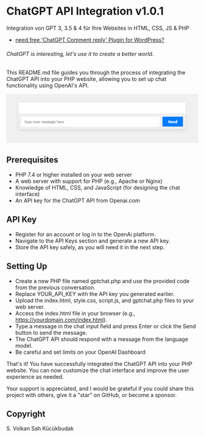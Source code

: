 # ChatGPT API Integration v1.0.1

Integration von GPT 3, 3.5 & 4 für Ihre Websites in HTML, CSS, JS & PHP

- [need free 'ChatGPT Comment reply' Plugin for WordPress?](https://github.com/VolkanSah/ChatGPT-Comments-Reply-WordPress-Plugin)
###### ChatGPT is interesting, let's use it to create a better world.

This README.md file guides you through the process of integrating the ChatGPT API into your PHP website, allowing you to set up chat functionality using OpenAI's API.

<img src="interface.png">

## Prerequisites
-  PHP 7.4 or higher installed on your web server
-  A web server with support for PHP (e.g., Apache or Nginx)
-  Knowledge of HTML, CSS, and JavaScript (for designing the chat interface)
-  An API key for the ChatGPT API from Openai.com

## API Key
- Register for an account or log in to the OpenAi platform.
- Navigate to the API Keys section and generate a new API key.
- Store the API key safely, as you will need it in the next step.

## Setting Up
- Create a new PHP file named gptchat.php and use the provided code from the previous conversation.
- Replace YOUR_API_KEY with the API key you generated earlier.
- Upload the index.html, style.css, script.js, and gptchat.php files to your web server.
- Access the index.html file in your browser (e.g., https://yourdomain.com/index.html).
- Type a message in the chat input field and press Enter or click the Send button to send the message.
- The ChatGPT API should respond with a message from the language model.
- Be careful and set limits on your OpenAI Dashboard

That's it! You have successfully integrated the ChatGPT API into your PHP website. You can now customize the chat interface and improve the user experience as needed.

Your support is appreciated, and I would be grateful if you could share this project with others, give it a "star" on GitHub, or become a sponsor.

## Copyright
S. Volkan Sah Kücükbudak
